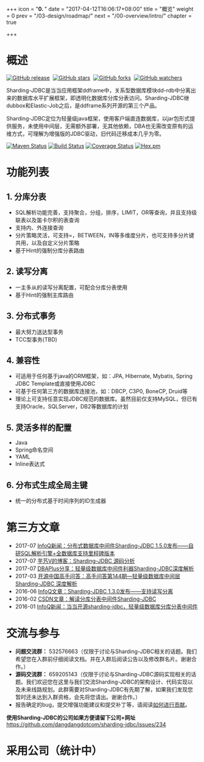 +++
icon = "<b>0. </b>"
date = "2017-04-12T16:06:17+08:00"
title = "概览"
weight = 0
prev = "/03-design/roadmap/"
next = "/00-overview/intro/"
chapter = true

+++

# 概述

[![GitHub release](https://img.shields.io/github/release/dangdangdotcom/sharding-jdbc.svg?style=social&label=Release)](https://github.com/dangdangdotcom/sharding-jdbc/releases)&nbsp;
[![GitHub stars](https://img.shields.io/github/stars/dangdangdotcom/sharding-jdbc.svg?style=social&label=Star)](https://github.com/dangdangdotcom/sharding-jdbc/stargazers)&nbsp;
[![GitHub forks](https://img.shields.io/github/forks/dangdangdotcom/sharding-jdbc.svg?style=social&label=Fork)](https://github.com/dangdangdotcom/sharding-jdbc/fork)&nbsp;
[![GitHub watchers](https://img.shields.io/github/watchers/dangdangdotcom/sharding-jdbc.svg?style=social&label=Watch)](https://github.com/dangdangdotcom/sharding-jdbc/watchers)

Sharding-JDBC是当当应用框架ddframe中，关系型数据库模块dd-rdb中分离出来的数据库水平扩展框架，即透明化数据库分库分表访问。Sharding-JDBC继dubbox和Elastic-Job之后，是ddframe系列开源的第三个产品。

Sharding-JDBC定位为轻量级java框架，使用客户端直连数据库，以jar包形式提供服务，未使用中间层，无需额外部署，无其他依赖，DBA也无需改变原有的运维方式，可理解为增强版的JDBC驱动，旧代码迁移成本几乎为零。

[![Maven Status](https://maven-badges.herokuapp.com/maven-central/com.dangdang/sharding-jdbc/badge.svg)](https://maven-badges.herokuapp.com/maven-central/com.dangdang/sharding-jdbc)
[![Build Status](https://secure.travis-ci.org/dangdangdotcom/sharding-jdbc.svg?branch=master)](https://travis-ci.org/dangdangdotcom/sharding-jdbc)
[![Coverage Status](https://coveralls.io/repos/dangdangdotcom/sharding-jdbc/badge.svg?branch=master&service=github)](https://coveralls.io/github/dangdangdotcom/sharding-jdbc?branch=master)
[![Hex.pm](http://dangdangdotcom.github.io/sharding-jdbc/img/license.svg)](http://www.apache.org/licenses/LICENSE-2.0.html)

# 功能列表

## 1. 分库分表
* SQL解析功能完善，支持聚合，分组，排序，LIMIT，OR等查询，并且支持级联表以及笛卡尔积的表查询
* 支持内、外连接查询
* 分片策略灵活，可支持=，BETWEEN，IN等多维度分片，也可支持多分片键共用，以及自定义分片策略
* 基于Hint的强制分库分表路由

## 2. 读写分离
* 一主多从的读写分离配置，可配合分库分表使用
* 基于Hint的强制主库路由

## 3. 分布式事务
* 最大努力送达型事务
* TCC型事务(TBD)

## 4. 兼容性
* 可适用于任何基于java的ORM框架，如：JPA, Hibernate, Mybatis, Spring JDBC Template或直接使用JDBC
* 可基于任何第三方的数据库连接池，如：DBCP, C3P0, BoneCP, Druid等
* 理论上可支持任意实现JDBC规范的数据库。虽然目前仅支持MySQL，但已有支持Oracle，SQLServer，DB2等数据库的计划

## 5. 灵活多样的配置
* Java
* Spring命名空间
* YAML
* Inline表达式

## 6. 分布式生成全局主键
* 统一的分布式基于时间序列的ID生成器

# 第三方文章
* 2017-07 [InfoQ新闻：分布式数据库中间件Sharding-JDBC 1.5.0发布——自研SQL解析引擎+全数据库支持里程碑版本](http://www.infoq.com/cn/news/2017/08/Sharding-JDBC-150)
* 2017-07 [芋艿V的博客：Sharding-JDBC 源码分析](http://www.yunai.me/categories/Sharding-JDBC/?sjdbc)
* 2017-07 [DBAPlus分享：轻量级数据库中间件利器Sharding-JDBC深度解析](http://mp.weixin.qq.com/s/W-pBQInQKu99NLn2rHMI-Q)
* 2017-03 [开源中国高手问答：高手问答第144期—轻量级数据库中间层 Sharding-JDBC 深度解析](https://www.oschina.net/question/2720166_2233456)
* 2016-06 [InfoQ文章：Sharding-JDBC 1.3.0发布——支持读写分离](http://www.infoq.com/cn/news/2016/06/sharding-jdbc-130)
* 2016-02 [CSDN文章：解读分库分表中间件Sharding-JDBC](http://geek.csdn.net/news/detail/55513)
* 2016-01 [InfoQ新闻：当当开源sharding-jdbc，轻量级数据库分库分表中间件](http://www.infoq.com/cn/news/2016/01/sharding-jdbc-dangdang)

# 交流与参与

 - **问题交流群：** 532576663（仅限于讨论与Sharding-JDBC相关的话题。我们希望您在入群前仔细阅读文档。并在入群后阅读公告以及修改群名片。谢谢合作。）
 - **源码交流群：** 659205143（仅限于讨论与Sharding-JDBC源码实现相关的话题。我们欢迎您在这里与我们交流Sharding-JDBC的架构设计、代码实现以及未来线路规划。此群需要对Sharding-JDBC有先期了解，如果我们发现您暂时还未达到入群资格，会先将您请出。谢谢合作。）
 - 报告确定的bug，提交增强功能建议和提交补丁等，请阅读[如何进行贡献](/00-overview/contribution)。
 
 **使用Sharding-JDBC的公司如果方便请留下公司+网址** https://github.com/dangdangdotcom/sharding-jdbc/issues/234
  
# 采用公司（统计中）
